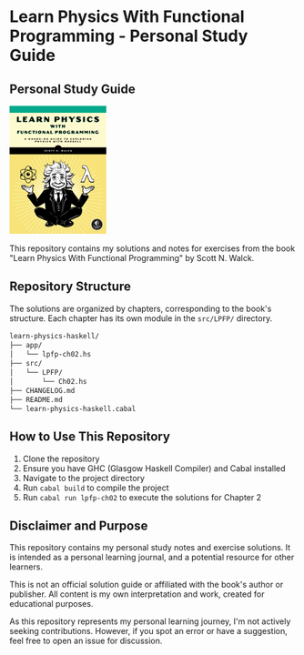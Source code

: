 
# Learn Physics With Functional Programming - Personal Study Guide
## Personal Study Guide

![Book Cover](book_front.png)

This repository contains my solutions and notes for exercises from the book "Learn Physics With Functional Programming" by Scott N. Walck.


## Repository Structure

The solutions are organized by chapters, corresponding to the book's structure. Each chapter has its own module in the `src/LPFP/` directory.

```
learn-physics-haskell/
├── app/
│   └── lpfp-ch02.hs
├── src/
│   └── LPFP/
│       └── Ch02.hs
├── CHANGELOG.md
├── README.md
└── learn-physics-haskell.cabal
```

## How to Use This Repository

1. Clone the repository
2. Ensure you have GHC (Glasgow Haskell Compiler) and Cabal installed
3. Navigate to the project directory
4. Run `cabal build` to compile the project
5. Run `cabal run lpfp-ch02` to execute the solutions for Chapter 2

## Disclaimer and Purpose

This repository contains my personal study notes and exercise solutions. It is intended as a personal learning journal, and a potential resource for other learners.

This is not an official solution guide or affiliated with the book's author or publisher. All content is my own interpretation and work, created for educational purposes.

As this repository represents my personal learning journey, I'm not actively seeking contributions. However, if you spot an error or have a suggestion, feel free to open an issue for discussion.
